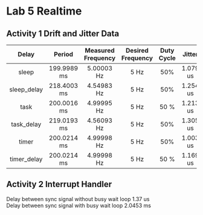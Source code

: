 # Lab 5 Realtime 

## Activity 1 Drift and Jitter Data

| Delay | Period | Measured <br> Frequency | Desired <br> Frequency | Duty <br> Cycle | Jitter | Drift - 1 hr |
|:-----------:|:------------:|:------------:|:------------:|:------------:|:------------:|:------------:|
| sleep      |  199.9989 ms |   5.00003 Hz |  5 Hz         |  50%        |  1.079 us    |   000.0216s  |
| sleep_delay|  218.4003 ms |   4.54983 Hz |  5 Hz         |  50%        |  1.254 us    |   324.1224s  |
| task       |  200.0016 ms |   4.99995 Hz |  5 Hz         |  50 %       |  1.213 us    |   000.0360s  |
| task_delay |  219.0193 ms |   4.56093 Hz |  5 Hz         |  50%        |  1.305 us    |   316.1304s  |
| timer      |  200.0214 ms |   4.99998 Hz |  5 Hz         |  50%        |  1.003 us    |   000.0144s  |
| timer_delay|  200.0214 ms |   4.99998 Hz |  5 Hz         |  50 %       |  1.169 us    |   000.0144s  |

## Activity 2 Interrupt Handler
Delay between sync signal without busy wait loop 1.37 us <br>
Delay between sync signal with busy wait loop 2.0453 ms


